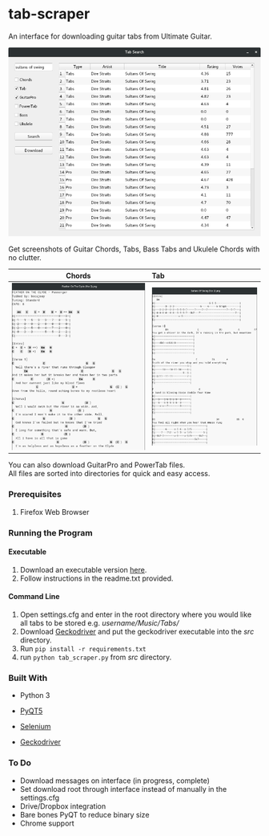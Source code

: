 # tab-scraper
An interface for downloading guitar tabs from Ultimate Guitar.

![ui-image](screens/ui-screen.png)

Get screenshots of Guitar Chords, Tabs, Bass Tabs and Ukulele Chords with no clutter.

Chords  |   Tab
:------:|:------|
![chords](screens/feather-chords.png) | ![tab](screens/sultans-tab.png)

You can also download GuitarPro and PowerTab files. <br>
All files are sorted into directories for quick and easy access.

### Prerequisites

1. Firefox Web Browser

### Running the Program

#### Executable

1. Download an executable version [here](https://github.com/Sean-Hassett/tab-scraper/releases).
2. Follow instructions in the readme.txt provided.

#### Command Line

1. Open settings.cfg and enter in the root directory where you would like all tabs to be stored e.g. <i>username/Music/Tabs/ </i>
2. Download [Geckodriver](https://github.com/mozilla/geckodriver/releases) and put the geckodriver executable into the <i>src</i> directory.
3. Run `pip install -r requirements.txt`
4. run `python tab_scraper.py` from <i>src</i> directory.

### Built With

- Python 3

- [PyQT5](https://pypi.org/project/PyQt5/)

- [Selenium](https://selenium-python.readthedocs.io/)

- [Geckodriver](https://github.com/mozilla/geckodriver/releases)

### To Do

- Download messages on interface (in progress, complete)
- Set download root through interface instead of manually in the settings.cfg
- Drive/Dropbox integration
- Bare bones PyQT to reduce binary size
- Chrome support
